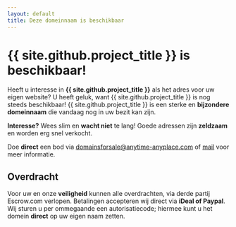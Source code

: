 ```yaml
---
layout: default
title: Deze domeinnaam is beschikbaar
---
```


# {{ site.github.project_title }} is beschikbaar!
Heeft u interesse in **{{ site.github.project_title }}** als het adres voor uw eigen website? U heeft geluk, want {{ site.github.project_title }} is nog steeds beschikbaar! {{ site.github.project_title }} is een sterke en **bijzondere domeinnaam** die vandaag nog in uw bezit kan zijn. 

**Interesse?** Wees slim en **wacht niet** te lang!
Goede adressen zijn **zeldzaam** en worden erg snel verkocht.

Doe **direct** een bod via [domainsforsale@anytime-anyplace.com](mailto:domainsforsale@anytime-anyplace.com) of [mail](mailto:domainsforsale@anytime-anyplace.com) voor meer informatie.

## Overdracht
Voor uw en onze **veiligheid** kunnen alle overdrachten, via derde partij Escrow.com verlopen. Betalingen accepteren wij direct via **iDeal of Paypal**. Wij sturen u per ommegaande een autorisatiecode; hiermee kunt u het domein **direct** op uw eigen naam zetten.
